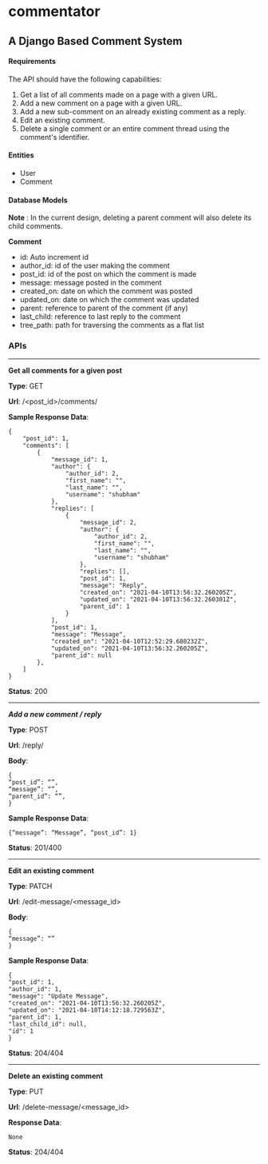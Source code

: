 # commentator
## A Django Based Comment System

#### Requirements
The API should have the following capabilities:
1. Get a list of all comments made on a page with a given URL.
2. Add a new comment on a page with a given URL.
3. Add a new sub-comment on an already existing comment as a reply.
4. Edit an existing comment.
5. Delete a single comment or an entire comment thread using the comment's identifier.

#### Entities
- User
- Comment

#### Database Models

**Note** : In the current design, deleting a parent comment will also delete its child comments.

**Comment**
- id: Auto increment id
- author_id: id of the user making the comment 
- post_id: id of the post on which the comment is made
- message: message posted in the comment
- created_on: date on which the comment was posted
- updated_on: date on which the comment was updated
- parent: reference to parent of the comment (if any)  
- last_child: reference to last reply to the comment
- tree_path: path for traversing the comments as a flat list

### APIs

---
****Get all comments for a given post****

**Type**: GET

**Url**: /<post_id>/comments/

**Sample Response Data**: 

    {
        "post_id": 1,
        "comments": [
            {
                "message_id": 1,
                "author": {
                    "author_id": 2,
                    "first_name": "",
                    "last_name": "",
                    "username": "shubham"
                },
                "replies": [
                    {
                        "message_id": 2,
                        "author": {
                            "author_id": 2,
                            "first_name": "",
                            "last_name": "",
                            "username": "shubham"
                        },
                        "replies": [],
                        "post_id": 1,
                        "message": "Reply",
                        "created_on": "2021-04-10T13:56:32.260205Z",
                        "updated_on": "2021-04-10T13:56:32.260301Z",
                        "parent_id": 1
                    }
                ],
                "post_id": 1,
                "message": "Message",
                "created_on": "2021-04-10T12:52:29.680232Z",
                "updated_on": "2021-04-10T13:56:32.260205Z",
                "parent_id": null
            },
        ]
    }
**Status**: 200

---
***Add a new comment / reply***

**Type**: POST

**Url**: /reply/

**Body**:

    {
    “post_id”: “”,
    “message”: “”,
    “parent_id”: “”,
    }

**Sample Response Data**: 

    {“message”: “Message”, “post_id”: 1}

**Status**: 201/400

---
****Edit an existing comment****

**Type**: PATCH

**Url**: /edit-message/<message_id>

**Body**:

    {
    “message”: “”
    }
 
**Sample Response Data**: 

    {
    "post_id": 1,
    "author_id": 1,
    "message": "Update Message",
    "created_on": "2021-04-10T13:56:32.260205Z",
    "updated_on": "2021-04-10T14:12:18.729563Z",
    "parent_id": 1,
    "last_child_id": null,
    "id": 1
    }

 
**Status**: 204/404

---
****Delete an existing comment****

**Type**: PUT

**Url**: /delete-message/<message_id>
 
**Response Data**:

    None 
**Status**: 204/404

